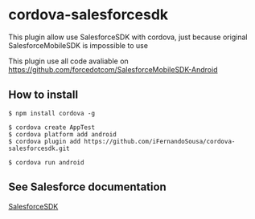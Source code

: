 # cordova-salesforcesdk
This plugin allow use SalesforceSDK with cordova, just because original SalesforceMobileSDK is impossible to use

This plugin use all code avaliable on https://github.com/forcedotcom/SalesforceMobileSDK-Android

## How to install
    $ npm install cordova -g
    
    $ cordova create AppTest
    $ cordova platform add android
    $ cordova plugin add https://github.com/iFernandoSousa/cordova-salesforcesdk.git
    
    $ cordova run android
    
## See Salesforce documentation
[SalesforceSDK](http://forcedotcom.github.com/SalesforceMobileSDK-Android/index.html)
